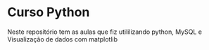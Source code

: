 # Curso Python

Neste repositório tem as aulas que fiz utililizando python, MySQL e Visualização de dados com matplotlib
